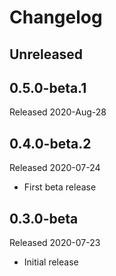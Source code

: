# Changelog

## Unreleased

## 0.5.0-beta.1

Released 2020-Aug-28

## 0.4.0-beta.2

Released 2020-07-24

* First beta release

## 0.3.0-beta

Released 2020-07-23

* Initial release
